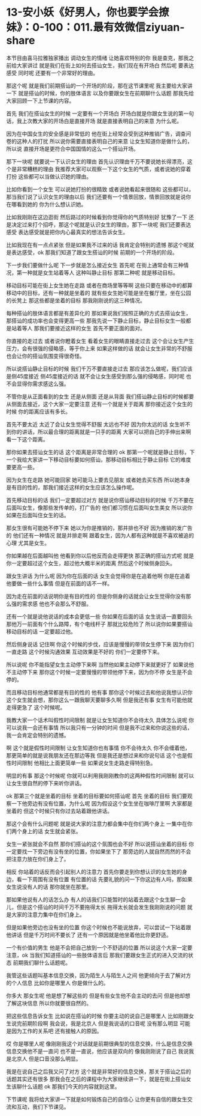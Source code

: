 # 13-安小妖《好男人，你也要学会撩妹》：0-100：011.最有效微信ziyuan-share

本节目由喜马拉雅独家播出 调动女生的情绪 让她喜欢特别的你 我是查克，那我之前给大家讲过 就是我们在街上如何去搭讪女生，我们现在有开场白 然后呢 要表达感受 同时呢 还要有一个非常好的理由。

那这个呢 就是我们前期搭讪的一个开场的阶段，那在这节课里呢 我主要给大家讲一下 就是搭讪的时候，你的肢体语言 以及你要跟女生在前期聊什么话题 那我先给大家回顾一下上节课的内容。

首先 我们在搭讪女生的时候 一定要有一个开场白 开场白就是你跟女生说的第一句话，我上次教大家的开场白是直接开场 就是直接表明自己的来意 为什么呢。

因为在中国女生的安全感是非常低的 他在街上经常会受到这种推销广告，调查问卷的这种人的打扰 所以说你需要直接表明自己的来意 让女生知道你是做什么的，所以说 直接开场是更符合中国国情的这么一个搭讪开场。

那下一块呢 就要说一下认识女生的理由 首先认识理由千万不要说她长得漂亮，这个是非常糟糕的理由 我推荐大家可以观察一下这个女生的气质，或者说她的穿着打扮 这些都可以当做认识她的理由。

比如你看到一个女生 可以说她打扮的很精致 或者说她看起来很随和 这些都可以，那当我们说了认识女生的理由以后 我们还要有一个情景回放，情景回放就是说你在哪看到她的 你为什么想认识她。

比如我刚刚在这边逛街 然后路过的时候看到你觉得你的气质特别好 犹豫了一下 还是决定过来打个招呼，那这个呢就是认识女生的理由，那下一块呢 我们还要表达感受 表达感受就是把你内心最真实的想法告诉女生。

比如我现在有一点点紧张 但是如果我不过来的话 我肯定会特别的遗憾 那这个呢就是表达感受，ok 那我们知道了跟女生搭讪的时候 前期的一个开场的阶段。

下一步我们要做什么呢 下一步就是怎么接近女生 首先呢 在街上通常会有三种情况，第一种就是女生站着等人 这种叫静止目标 那第二种呢 就是移动目标。

移动目标可能在街上女生她在走路 或者在商场里等等啊 这些只要在移动中的都算移动中的目标，还有一种就是坐着的 就有些女生她可能是坐在餐厅里，坐在公园的长凳上 那这些都是坐着的目标 那我刚刚说的这三种情况。

每种搭讪的肢体语言都是有差异化的 那如果说我们按照正确的方式去搭讪女生，那搭讪的成功率也会变得更高一些 那我先说一下静止目标，静止目标女生一般都是站着等人 那我们要接近这样的女生 首先不要正面的面对。

你直接的走过去 或者说你瞪着女生 看着女生的眼睛直接走过去 这个会让女生产生压力，会有很强的侵略感，等于你上来 如果这样做的话 就会让女生非常的不舒服 也会让你的搭讪氛围变得很奇怪。

所以说搭讪静止目标的时候 我们千万不要直接走过去 那应该怎么做呢，我们应该是侧45度接近 侧45度接近的话 就不会让女生感受到那么强的侵略感，同时呢 也不会显得你需求感这么强。

不管你是从正面看到的女生 还是从侧面 还是从背面 我们搭讪静止目标的时候都要从侧面去接近，这个大家一定要注意 还有一个就是关于距离 那你接近这个女生的时候 你的距离应该有多长。

首先不要太近 太近了会让女生觉得不舒服 太远也不好 因为你太远的话 女生听不到你的讲话，所以最合理的距离就是一只手的距离 大家可以把自己的手伸出来啊 看一下这个距离。

那你如果去搭讪女生的话 这个距离是非常合理的 ok 那第一个呢就是静止目标，下一个我给大家讲一下移动目标要如何搭讪，那移动目标相比于静止目标 它的难度要更高一些。

因为女生在走路 她可能回家 她可能马上要去见朋友 或者她去买东西 所以她本身是有目的性的，那我们接近这样的女生应该怎么操作呢。

首先移动目标的话 我们一定要超过对方 就是说你搭讪移动目标的时候 千万不要在后面叫女生，像那些发传单的，打广告的 他们都习惯在后面叫女生美女 所以说你如果在后面叫住女生的话。

那女生很有可能她不停下来 她以为你是推销的，那并排也不好 因为推销的发广告的 他们还有一种情况 就是并排走啊 跟着女生，因为人都有这种就是不喜欢被追的心理 尤其是女生。

你如果越在后面越叫他 他看到你以后他反而会走得更快 那正确的搭讪方式呢 就是你一定要超过这个女生，超过他大概半米的距离 然后这个时候侧身回头。

跟女生讲话 为什么呢 因为你在后面的话 女生会觉得你是在追着他啊 你是在追着他要做一些什么事情 但是在前面的话不一样。

因为走在前面的话说明你是有目的性的 但是你侧身的话就会让女生觉得你没有那么强的需求感 他也不会那么不舒服。

还有一个就是说他说话的成本会更低一些 你如果在后面的话 女生说话一直要回头 那他万一前面有个什么路障，有个电线杆子 那就比较危险了 所以说你如果要搭讪移动目标的话 一定要超过他。

然后侧身说话 记住啊 你这个时候的步伐，应该是慢慢的带领女生停下来 因为你们一直走路 这个时候沟通效果 互动效果是不好的 你们一定要停下来。

所以说呢 你不能指望女生主动停下来啊 当然他如果主动停下来就更好了 如果说他不主动停下来 那你这个时候一定要慢慢的带领他停下来，因为你不停 女生是不会停的。

而且移动目标他通常都是有目的性的 他有事 那你这个时候过去和他说我想认识你 这个女生就会想，那你这么一跟我聊天要聊多久啊 但是我还有事 女生有可能他就走得更急了 这个时候呢。

我教大家一个话术叫假性时间限制 就是让女生知道你不会待太久 具体怎么说呢 你可以说我一会还有事情 所以我只有一分钟的时间 但是我不过来和你说这些的话，我一会肯定会特别的遗憾。

啊 这个就是假性时间限制 让女生知道你也有事情 你不会待太久 你不会缠着他，那更简单的就是说我朋友还在那边等我 但是我还是想过来和你说句话 这个也是假性时间限制 他相比上面更简单一些 如果说女生走路走得特别急。

明显的有事 那这个时候呢 你就可以利用我刚刚教你的这两种假性时间限制 就可以让女生很自然的停下来听你讲话。

ok 那第三个就是坐着的目标 坐着的目标要如何搭讪呢 首先 坐着的目标 我们要观察一下他旁边有没有位置，为什么呢 因为假设这个女生坐在咖啡厅里啊 大家都是坐着的 但这个时候只有你过去站着跟他讲话。

那这个会有什么问题呢 就是说大家的注意力都会集中在你们两个身上 一集中在你们两个身上的话 女生就会紧张。

女生一紧张就会不自然 那你们搭讪的这个氛围也会不好 所以说搭讪坐着的目标 你一定要找一下旁边有没有坐的位置，你如果坐下了 那旁边的人就自然而然的不会把注意力放在你们身上了。

相反 你站着的话反而会引起别人的注意力 首先你要走到你想认识的女生她的身边，看一下周围有没有位置 有位置的话 先要礼貌的问一下你这边有人吗，那如果女生说没有人的话 那你就坐在那里。

那如果他说有人的话怎么办 有人的话我们只能暂时的站着去跟这个女生聊一会儿，但是这个搭讪的时间千万不要拖得太长 拖得太长就会发生我刚刚说的问题 就是大家的注意力集中在你们身上。

但是如果他旁边也没有坐的位置 你这个时候也不能说放弃，可以尝试一下站着跟他讲话 但是千万时间不要长了 还有一个原因就是他坐着他比你更舒适。

一个有价值的男生 他是不会把自己放到一个不舒适的位置 所以说这个大家一定要注意，ok 当我们知道搭讪的一些肢体语言后 那我们要跟女生正式的进入交流的状态 前期我们聊什么话题呢。

我管这些话题叫基本信息交换，因为陌生人与陌生人之间 他更倾向于去了解对方的个人信息 比如你是哪里人 你是做什么的。

你多大 那女生呢 他是想了解这些的 但是有些女生他不会主动的去问 但是他却想了解这块信息 所以你就要很自然的。

把这些信息告诉女生 比如说在搭讪的时候 你要主动的说自己是哪里人 比如刚跟女生说完前期阶段啊 我会说，我是北京人 但是我说话的口音呢 没有那么明显 可能是因为工作的关系吧 还有接触人的原因。

哎 你是哪里人呢 像刚刚我这个对话就是前期很典型的信息交换，什么是信息交换 信息交换他不是一直问 也不是一直说，他应该是双向的 像我刚刚说了自己 我说我是北京人 但是口音没那么明显。

我是在说自己之后我又问了对方 这个就是非常好的信息交换，那关于搭讪之后的话题其实还有很多 那我会在之后的课程中为大家继续讲一下，就是在街上搭讪女生该聊什么话题 ok 那我们今天的内容就到这里。

下节课呢 我将给大家讲一下就是如何锻炼自己的自信心 让你更有自信的跟女生交流和互动，我们下节课见。